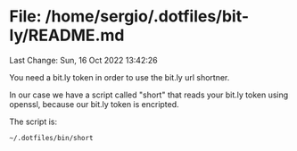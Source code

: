# File: /home/sergio/.dotfiles/bit-ly/README.md
  Last Change: Sun, 16 Oct 2022 13:42:26

You need a bit.ly token in order to use
the bit.ly url shortner.

In our case we have a script called "short"
that reads your bit.ly token using openssl,
because our bit.ly token is encripted.

The script is:

    ~/.dotfiles/bin/short

